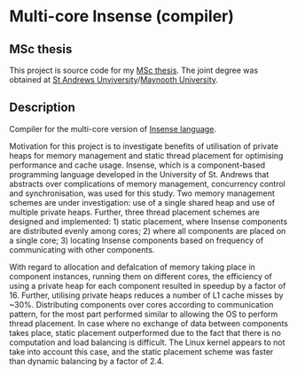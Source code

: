 # Multi-core Insense (compiler)

## MSc thesis
This project is source code for my [MSc thesis](https://bazilinskyy.github.io/papers/bazilinskyy2013multi.pdf). The joint degree was obtained at [St Andrews Unviversity](https://www.st-andrews.ac.uk)/[Maynooth University](https://www.maynoothuniversity.ie).

## Description
Compiler for the multi-core version of [Insense language](http://insense.cs.st-andrews.ac.uk).

Motivation for this project is to investigate benefits of utilisation of private heaps for memory management and static thread placement for optimising performance and cache usage. Insense, which is a component-based programming language developed in the University of St. Andrews that abstracts over complications of memory management, concurrency control and synchronisation, was used for this study. Two memory management schemes are under investigation: use of a single shared heap and use of multiple private heaps. Further, three thread placement schemes are designed and implemented: 1) static placement, where Insense components are distributed evenly among cores; 2) where all components are placed on a single core; 3) locating Insense components based on frequency of communicating with other components.

With regard to allocation and defalcation of memory taking place in component instances, running them on different cores, the efficiency of using a private heap for each component resulted in speedup by a factor of 16. Further, utilising private heaps reduces a number of L1 cache misses by ~30%. Distributing components over cores according to communication pattern, for the most part performed similar to allowing the OS to perform thread placement. In case where no exchange of data between components takes place, static placement outperformed due to the fact that there is no computation and load balancing is difficult. The Linux kernel appears to not take into account this case, and the static placement scheme was faster than dynamic balancing by a factor of 2.4.
